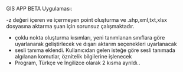 GIS APP BETA Uygulaması:

-z değeri içeren ve içermeyen point oluşturma ve .shp,xml,txt,xlsx dosyasına aktarma şuan için sorunsuz çalışmaktadır.
- çoklu nokta oluşturma kısımları, yeni tanımlanan sınıflara göre uyarlanarak geliştirlecek ve dışarı aktarım seçenekleri uyarlanacak
- sesli tanıma eklendi. Kullanıcıdan gelen isteğe göre sesli tanımada algılanan komutlar, öznitelik bilgilerine işlenecek
- Program, Türkçe ve İngilizce olarak 2 kısma ayrıldı..